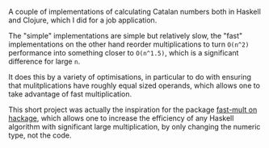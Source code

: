 A couple of implementations of calculating Catalan numbers both in Haskell and Clojure,
which I did for a job application. 

The "simple" implementations are simple but relatively slow, 
the "fast" implementations on the other hand reorder multiplications 
to turn `O(n^2)` performance into something closer to `O(n^1.5)`,
which is a significant difference for large `n`. 

It does this by a variety of optimisations, in particular to do with ensuring
that mulitplications have roughly equal sized operands, which allows one
to take advantage of fast multiplication.

This short project was actually the inspiration for the package 
[fast-mult on hackage](https://hackage.haskell.org/package/fast-mult),
which allows one to increase the efficiency of any Haskell algorithm
with significant large multiplication, by only changing the numeric type,
not the code. 
